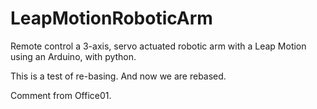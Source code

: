 # LeapMotionRoboticArm
Remote control a 3-axis, servo actuated robotic arm with a Leap Motion using an Arduino, with python.

This is a test of re-basing. And now we are rebased.

Comment from Office01.